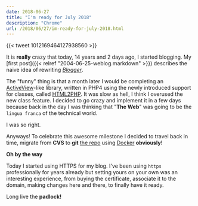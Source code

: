 ```yaml
---
date: 2018-06-27
title: "I'm ready for July 2018"
description: "Chrome"
url: /2018/06/27/im-ready-for-july-2018.html
---
```


{{< tweet 1012169464127938560 >}}

It is **really** crazy that today, 14 years and 2 days ago, I started blogging. My [first post]({{< relref "2004-06-25-weblog.markdown" >}}) describes the naive idea of rewriting [_Blogger_](https://en.wikipedia.org/wiki/Blogger_(service)).

The "funny" thing is that a month later I would be completing an [ActiveView](http://guides.rubyonrails.org/action_view_overview.html)-like library, written in PHP4 using the newly introduced support for classes, called [HTML2PHP](https://sourceforge.net/projects/html2php/). It was slow as hell, I think I overused the new class feature. I decided to go crazy and implement it in a few days because back in the day I was thinking that "**The Web**" was going to be the `lingua franca` of the technical world.

I was so right.

Anyways! To celebrate this awesome milestone I decided to travel back in time, migrate from **CVS** to **git** [the repo](https://sourceforge.net/p/html2php/html2php/ci/master/tree/) using [Docker](https://gitlab.com/mariocarrion/blog-examples/tree/master/2018/06/27) **obviously**!

**Oh by the way**

Today I started using HTTPS for my blog. I've been using `https` professionally for years already but setting yours on your own was an interesting experience, from buying the certificate, associate it to the domain, making changes here and there, to finally have it ready.

Long live the **padlock!**
